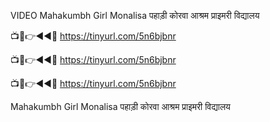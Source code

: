VIDEO Mahakumbh Girl Monalisa पहाड़ी कोरवा आश्रम प्राइमरी विद्यालय

📺📱👉◄◄🔴  https://tinyurl.com/5n6bjbnr

📺📱👉◄◄🔴  https://tinyurl.com/5n6bjbnr

📺📱👉◄◄🔴  https://tinyurl.com/5n6bjbnr

Mahakumbh Girl Monalisa पहाड़ी कोरवा आश्रम प्राइमरी विद्यालय
